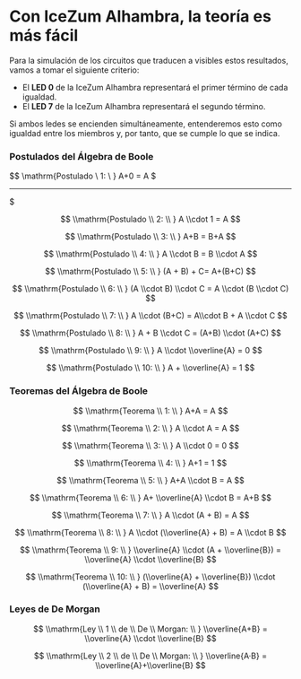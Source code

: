 # Con IceZum Alhambra, la teoría es más fácil

Para la simulación de los circuitos que traducen a visibles estos resultados, vamos a tomar el siguiente criterio:

-   El **LED 0** de la IceZum Alhambra representará el primer término de cada igualdad.
-   El **LED 7** de la IceZum Alhambra representará el segundo término.

Si ambos ledes se encienden simultáneamente, entenderemos esto como igualdad entre los miembros y, por tanto, que se cumple lo que se indica.

### Postulados del Álgebra de Boole

$$
\\mathrm{Postulado \\ 1: \\ } A+0 = A
$

----------


$

$$
\\mathrm{Postulado \\ 2: \\ } A \\cdot 1 = A
$$

$$
\\mathrm{Postulado \\ 3: \\ } A+B = B+A
$$

$$
\\mathrm{Postulado \\ 4: \\ } A \\cdot B = B \\cdot A
$$

$$
\\mathrm{Postulado \\ 5: \\ } (A + B) + C= A+(B+C)
$$

$$
\\mathrm{Postulado \\ 6: \\ } (A \\cdot B) \\cdot C = A \\cdot (B \\cdot C)
$$

$$
\\mathrm{Postulado \\ 7: \\ } A \\cdot (B+C) = A\\cdot B + A \\cdot C
$$

$$
\\mathrm{Postulado \\ 8: \\ } A + B \\cdot C = (A+B) \\cdot (A+C)
$$

$$
\\mathrm{Postulado \\ 9: \\ } A \\cdot \\overline{A} = 0
$$

$$
\\mathrm{Postulado \\ 10: \\ } A + \\overline{A} = 1
$$

### Teoremas del Álgebra de Boole

$$
\\mathrm{Teorema \\ 1: \\ } A+A = A
$$

$$
\\mathrm{Teorema \\ 2: \\ } A \\cdot A = A
$$

$$
\\mathrm{Teorema \\ 3: \\ } A \\cdot 0 = 0
$$

$$
\\mathrm{Teorema \\ 4: \\ } A+1 = 1
$$

$$
\\mathrm{Teorema \\ 5: \\ } A+A \\cdot B = A
$$

$$
\\mathrm{Teorema \\ 6: \\ } A+ \\overline{A} \\cdot B = A+B
$$

$$
\\mathrm{Teorema \\ 7: \\ } A \\cdot (A + B) = A
$$

$$
\\mathrm{Teorema \\ 8: \\ } A \\cdot (\\overline{A} + B) = A \\cdot B
$$

$$
\\mathrm{Teorema \\ 9: \\ } \\overline{A} \\cdot (A + \\overline{B}) = \\overline{A} \\cdot \\overline{B}
$$

$$
\\mathrm{Teorema \\ 10: \\ } (\\overline{A} + \\overline{B}) \\cdot (\\overline{A} + B) = \\overline{A}
$$

### Leyes de De Morgan

$$
\\mathrm{Ley \\ 1 \\ de \\ De \\ Morgan: \\ } \\overline{A+B} = \\overline{A} \\cdot \\overline{B}
$$

$$
\\mathrm{Ley \\ 2 \\ de \\ De \\ Morgan: \\ } \\overline{A·B} = \\overline{A}+\\overline{B}
$$
<!--stackedit_data:
eyJoaXN0b3J5IjpbLTE1MDc5OTU1MjhdfQ==
-->